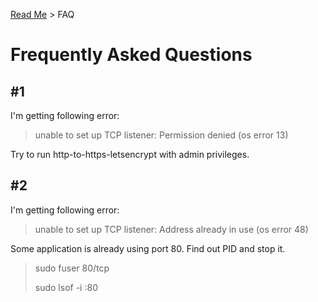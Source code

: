 [Read Me](README.md) > FAQ

# Frequently Asked Questions

## #1 
I'm getting following error:
> unable to set up TCP listener: Permission denied (os error 13)

Try to run http-to-https-letsencrypt with admin privileges.

## #2 
I'm getting following error:
> unable to set up TCP listener: Address already in use (os error 48)

Some application is already using port 80. 
Find out PID and stop it.

> sudo fuser 80/tcp
> 
> sudo lsof -i :80
